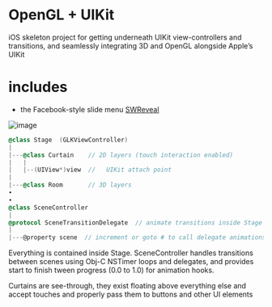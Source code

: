 # OpenGL + UIKit

iOS skeleton project for getting underneath UIKit view-controllers and transitions, and seamlessly integrating 3D and OpenGL alongside Apple’s UIKit

# includes

* the Facebook-style slide menu [SWReveal](https://github.com/John-Lluch/SWRevealViewController)

![image](https://raw.github.com/robbykraft/StagingArea/master/globe-theatre.jpg)

``` objective-c
@class Stage  (GLKViewController)
|
|---@class Curtain    // 2D layers (touch interaction enabled)
|   |
|   |--(UIView*)view  //   UIKit attach point
|
|---@class Room       // 3D layers
∙
∙
@class SceneController
|
@protocol SceneTransitionDelegate  // animate transitions inside Stage
|
|---@property scene  // increment or goto # to call delegate animations
```

Everything is contained inside Stage. SceneController handles transitions between scenes using Obj-C NSTimer loops and delegates, and provides start to finish tween progress (0.0 to 1.0) for animation hooks.

Curtains are see-through, they exist floating above everything else and accept touches and properly pass them to buttons and other UI elements